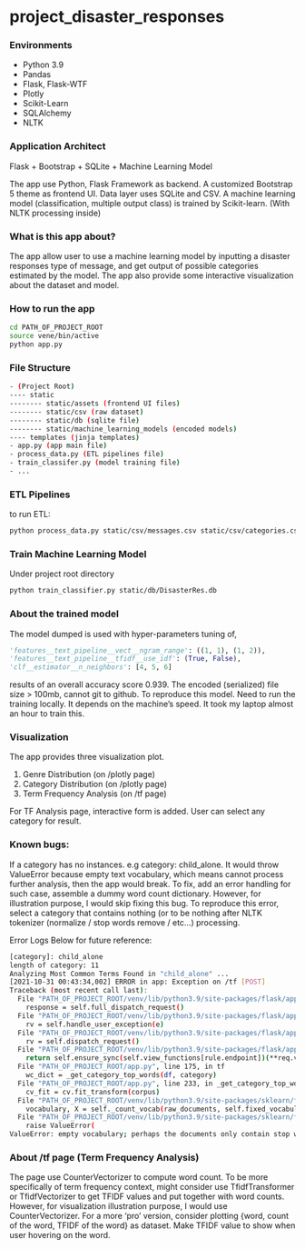 # project\_disaster\_responses

### Environments
- Python 3.9
- Pandas
- Flask, Flask-WTF
- Plotly
- Scikit-Learn
- SQLAlchemy
- NLTK

### Application Architect
Flask + Bootstrap + SQLite + Machine Learning Model

The app use Python, Flask Framework as backend. 
A customized Bootstrap 5 theme as frontend UI. 
Data layer uses SQLite and CSV. 
A machine learning model (classification, multiple output class) is trained by Scikit-learn. (With NLTK processing inside)

### What is this app about?
The app allow user to use a machine learning model by inputting a disaster responses type of message, and get output of possible categories estimated by the model. 
The app also provide some interactive visualization about the dataset and model. 




### How to run the app
```bash
cd PATH_OF_PROJECT_ROOT
source vene/bin/active
python app.py
```

### File Structure
```bash
- (Project Root)
---- static
-------- static/assets (frontend UI files)
-------- static/csv (raw dataset)
-------- static/db (sqlite file)
-------- static/machine_learning_models (encoded models)
---- templates (jinja templates)
- app.py (app main file)
- process_data.py (ETL pipelines file)
- train_classifer.py (model training file)
- ...
```


### ETL Pipelines
to run ETL:
```bash
python process_data.py static/csv/messages.csv static/csv/categories.csv static/db/DisasterRes.db
```


### Train Machine Learning Model
Under project root directory
```bash
python train_classifier.py static/db/DisasterRes.db
```




### About the trained model
The model dumped is used with hyper-parameters tuning of, 
```python
'features__text_pipeline__vect__ngram_range': ((1, 1), (1, 2)),
'features__text_pipeline__tfidf__use_idf': (True, False),
'clf__estimator__n_neighbors': [4, 5, 6]
```

results of an overall accuracy score 0.939.
The encoded (serialized) file size \> 100mb, cannot git to github. 
To reproduce this model. Need to run the training locally. 
It depends on the machine’s speed. It took my laptop almost an hour to train this. 


### Visualization
The app provides three visualization plot. 
1. Genre Distribution (on /plotly page)
2. Category Distribution (on /plotly page)
3. Term Frequency Analysis (on /tf page)

For TF Analysis page, interactive form is added. User can select any category for result. 


### Known bugs:
If a category has no instances. e.g category: child\_alone. 
It would throw ValueError because empty text vocabulary, which means cannot process further analysis, then the app would break. 
To fix, add an error handling for such case, assemble a dummy word count dictionary. However, for illustration purpose, I would skip fixing this bug. To reproduce this error, select a category that contains nothing (or to be nothing after NLTK tokenizer (normalize / stop words remove / etc…) processing. 

Error Logs Below for future reference: 
```bash
[category]: child_alone
length of category: 11
Analyzing Most Common Terms Found in "child_alone" ...
[2021-10-31 00:43:34,002] ERROR in app: Exception on /tf [POST]
Traceback (most recent call last):
  File "PATH_OF_PROJECT_ROOT/venv/lib/python3.9/site-packages/flask/app.py", line 2073, in wsgi_app
    response = self.full_dispatch_request()
  File "PATH_OF_PROJECT_ROOT/venv/lib/python3.9/site-packages/flask/app.py", line 1518, in full_dispatch_request
    rv = self.handle_user_exception(e)
  File "PATH_OF_PROJECT_ROOT/venv/lib/python3.9/site-packages/flask/app.py", line 1516, in full_dispatch_request
    rv = self.dispatch_request()
  File "PATH_OF_PROJECT_ROOT/venv/lib/python3.9/site-packages/flask/app.py", line 1502, in dispatch_request
    return self.ensure_sync(self.view_functions[rule.endpoint])(**req.view_args)
  File "PATH_OF_PROJECT_ROOT/app.py", line 175, in tf
    wc_dict = _get_category_top_words(df, category)
  File "PATH_OF_PROJECT_ROOT/app.py", line 233, in _get_category_top_words
    cv_fit = cv.fit_transform(corpus)
  File "PATH_OF_PROJECT_ROOT/venv/lib/python3.9/site-packages/sklearn/feature_extraction/text.py", line 1330, in fit_transform
    vocabulary, X = self._count_vocab(raw_documents, self.fixed_vocabulary_)
  File "PATH_OF_PROJECT_ROOT/venv/lib/python3.9/site-packages/sklearn/feature_extraction/text.py", line 1220, in _count_vocab
    raise ValueError(
ValueError: empty vocabulary; perhaps the documents only contain stop words
```





### About /tf page (Term Frequency Analysis)
The page use CounterVectorizer to compute word count. 
To be more specifically of term frequency context, might consider use TfidfTransformer or TfidfVectorizer to get TFIDF values and put together with word counts. 
However, for visualization illustration purpose, I would use CounterVectorizer. 
For a more ‘pro’ version, consider plotting {word, count of the word, TFIDF of the word} as dataset. Make TFIDF value to show when user hovering on the word. 